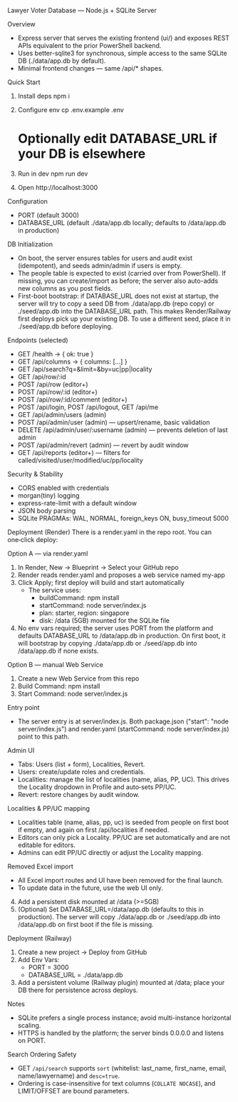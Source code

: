 Lawyer Voter Database — Node.js + SQLite Server

Overview
- Express server that serves the existing frontend (ui/) and exposes REST APIs equivalent to the prior PowerShell backend.
- Uses better-sqlite3 for synchronous, simple access to the same SQLite DB (./data/app.db by default).
- Minimal frontend changes — same /api/* shapes.

Quick Start
1) Install deps
   npm i

2) Configure env
   cp .env.example .env
   # Optionally edit DATABASE_URL if your DB is elsewhere

3) Run in dev
   npm run dev

4) Open
   http://localhost:3000

Configuration
- PORT (default 3000)
- DATABASE_URL (default ./data/app.db locally; defaults to /data/app.db in production)

DB Initialization
- On boot, the server ensures tables for users and audit exist (idempotent), and seeds admin/admin if users is empty.
- The people table is expected to exist (carried over from PowerShell). If missing, you can create/import as before; the server also auto-adds new columns as you post fields.
- First-boot bootstrap: if DATABASE_URL does not exist at startup, the server will try to copy a seed DB from ./data/app.db (repo copy) or ./seed/app.db into the DATABASE_URL path. This makes Render/Railway first deploys pick up your existing DB. To use a different seed, place it in ./seed/app.db before deploying.

Endpoints (selected)
- GET /health → { ok: true }
- GET /api/columns → { columns: [...] }
- GET /api/search?q=&limit=&by=uc|pp|locality
- GET /api/row/:id
- POST /api/row (editor+)
- POST /api/row/:id (editor+)
- POST /api/row/:id/comment (editor+)
- POST /api/login, POST /api/logout, GET /api/me
- GET /api/admin/users (admin)
- POST /api/admin/user (admin) — upsert/rename, basic validation
- DELETE /api/admin/user/:username (admin) — prevents deletion of last admin
- POST /api/admin/revert (admin) — revert by audit window
- GET /api/reports (editor+) — filters for called/visited/user/modified/uc/pp/locality

Security & Stability
- CORS enabled with credentials
- morgan(tiny) logging
- express-rate-limit with a default window
- JSON body parsing
- SQLite PRAGMAs: WAL, NORMAL, foreign_keys ON, busy_timeout 5000

Deployment (Render)
There is a render.yaml in the repo root. You can one‑click deploy:

Option A — via render.yaml
1) In Render, New → Blueprint → Select your GitHub repo
2) Render reads render.yaml and proposes a web service named my-app
3) Click Apply; first deploy will build and start automatically
   - The service uses:
     - buildCommand: npm install
     - startCommand: node server/index.js
     - plan: starter, region: singapore
     - disk: /data (5GB) mounted for the SQLite file
4) No env vars required; the server uses PORT from the platform and defaults DATABASE_URL to /data/app.db in production. On first boot, it will bootstrap by copying ./data/app.db or ./seed/app.db into /data/app.db if none exists.

Option B — manual Web Service
1) Create a new Web Service from this repo
2) Build Command: npm install
3) Start Command: node server/index.js

Entry point
- The server entry is at server/index.js. Both package.json ("start": "node server/index.js") and render.yaml (startCommand: node server/index.js) point to this path.

Admin UI
- Tabs: Users (list + form), Localities, Revert.
- Users: create/update roles and credentials.
- Localities: manage the list of localities (name, alias, PP, UC). This drives the Locality dropdown in Profile and auto‑sets PP/UC.
- Revert: restore changes by audit window.

Localities & PP/UC mapping
- Localities table (name, alias, pp, uc) is seeded from people on first boot if empty, and again on first /api/localities if needed.
- Editors can only pick a Locality. PP/UC are set automatically and are not editable for editors.
- Admins can edit PP/UC directly or adjust the Locality mapping.

Removed Excel import
- All Excel import routes and UI have been removed for the final launch.
- To update data in the future, use the web UI only.
4) Add a persistent disk mounted at /data (>=5GB)
5) (Optional) Set DATABASE_URL=/data/app.db (defaults to this in production). The server will copy ./data/app.db or ./seed/app.db into /data/app.db on first boot if the file is missing.

Deployment (Railway)
1) Create a new project → Deploy from GitHub
2) Add Env Vars:
   - PORT = 3000
   - DATABASE_URL = ./data/app.db
3) Add a persistent volume (Railway plugin) mounted at /data; place your DB there for persistence across deploys.

Notes
- SQLite prefers a single process instance; avoid multi-instance horizontal scaling.
- HTTPS is handled by the platform; the server binds 0.0.0.0 and listens on PORT.

Search Ordering Safety
- GET `/api/search` supports `sort` (whitelist: last_name, first_name, email, name/lawyername) and `desc=true`.
- Ordering is case-insensitive for text columns (`COLLATE NOCASE`), and LIMIT/OFFSET are bound parameters.



